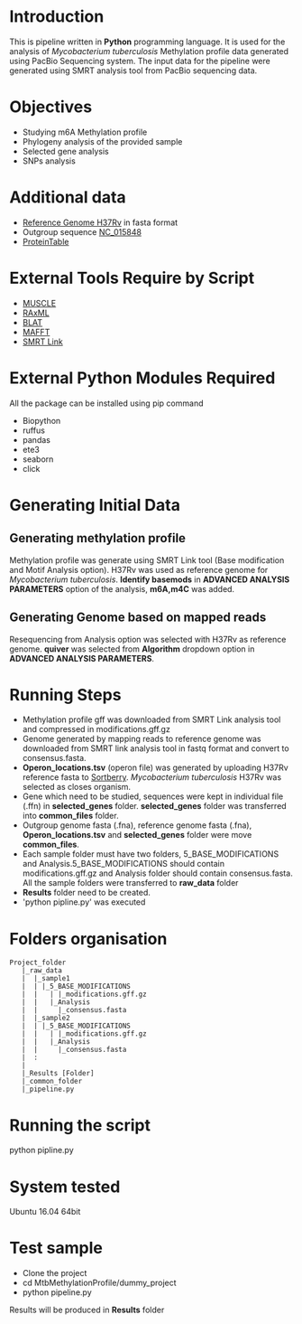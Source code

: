 # Introduction

This is pipeline written in **Python** programming language. It is used for the analysis of *Mycobacterium tuberculosis* Methylation profile data generated using PacBio Sequencing system. The input data for the pipeline were generated using SMRT analysis tool from PacBio sequencing data.

# Objectives

- Studying m6A Methylation profile
- Phylogeny analysis of the provided sample
- Selected gene analysis
- SNPs analysis

# Additional data

- [Reference Genome H37Rv](ftp://ftp.ncbi.nlm.nih.gov/genomes/all/GCF/000/195/955/GCF_000195955.2_ASM19595v2/GCF_000195955.2_ASM19595v2_genomic.fna.gz) in fasta format
- Outgroup sequence [NC_015848](https://www.ncbi.nlm.nih.gov/genome/?term=NC_015848)
- [ProteinTable](https://www.ncbi.nlm.nih.gov/genome/proteins/166?genome_assembly_id=159857)

# External Tools Require by Script
- [MUSCLE](https://www.drive5.com/muscle/)
- [RAxML](https://sco.h-its.org/exelixis/web/software/raxml/)
- [BLAT](http://hgdownload.cse.ucsc.edu/admin/exe/linux.x86_64/blat/)
- [MAFFT](https://mafft.cbrc.jp/alignment/software/)
- [SMRT Link](https://www.pacb.com/support/software-downloads/)


# External  Python Modules  Required

All the package can be installed using pip command

- Biopython
- ruffus
- pandas
- ete3
- seaborn
- click

# Generating Initial Data

## Generating methylation profile

Methylation profile was generate using SMRT Link tool (Base modification and Motif Analysis option). H37Rv was used as reference genome for  *Mycobacterium tuberculosis*.
**Identify basemods** in **ADVANCED ANALYSIS PARAMETERS** option of the analysis, **m6A,m4C** was added.

## Generating Genome based on mapped reads

Resequencing from Analysis option was selected with H37Rv as reference genome. **quiver** was selected from **Algorithm** dropdown option in **ADVANCED ANALYSIS PARAMETERS**.

# Running Steps

- Methylation profile gff was downloaded from SMRT Link analysis tool and compressed in modifications.gff.gz
- Genome generated by mapping reads to reference genome was downloaded from SMRT link analysis tool in fastq format and convert to consensus.fasta.
- __Operon_locations.tsv__ (operon file) was generated by uploading H37Rv reference fasta to [Sortberry](http://www.softberry.com/berry.phtml?topic=fgenesb&group=programs&subgroup=gfindb). _Mycobacterium tuberculosis_ H37Rv was selected as closes organism.
- Gene which need to be  studied, sequences were kept in individual file (.ffn) in __selected_genes__ folder. __selected_genes__ folder was transferred into __common_files__ folder.
- Outgroup genome fasta (.fna), reference genome fasta (.fna), __Operon_locations.tsv__ and __selected_genes__ folder were move __common_files__.
- Each sample folder must have two folders, 5_BASE_MODIFICATIONS and Analysis.5_BASE_MODIFICATIONS should contain modifications.gff.gz and Analysis folder should contain consensus.fasta. All the sample folders were transferred to __raw_data__ folder
- __Results__ folder need to be created.
- 'python pipline.py' was executed


# Folders organisation
```
Project_folder
   |_raw_data
   |  |_sample1
   |  |	|_5_BASE_MODIFICATIONS
   |  |   |	|_modifications.gff.gz
   |  |   |_Analysis
   |  |   	|_consensus.fasta
   |  |_sample2
   |  |	|_5_BASE_MODIFICATIONS
   |  |   |	|_modifications.gff.gz
   |  |   |_Analysis
   |  |   	|_consensus.fasta
   |  :
   |
   |_Results [Folder]
   |_common_folder
   |_pipeline.py
```

# Running the script

python pipline.py


# System tested

Ubuntu 16.04 64bit

# Test sample

- Clone the project
- cd MtbMethylationProfile/dummy_project
- python pipeline.py

Results will be produced in **Results** folder
